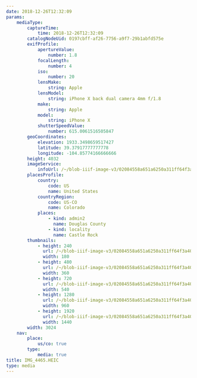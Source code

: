 ```yaml
---
date: 2018-12-26T12:32:09
params:
    mediaType:
        captureTime:
            time: 2018-12-26T12:32:09
        catalogNodeUid: 0197cbff-af26-7756-a9f7-29b1abfd575e
        exifProfile:
            apertureValue:
                number: 1.8
            focalLength:
                number: 4
            iso:
                number: 20
            lensMake:
                string: Apple
            lensModel:
                string: iPhone X back dual camera 4mm f/1.8
            make:
                string: Apple
            model:
                string: iPhone X
            shutterSpeedValue:
                number: 615.0061516505847
        geoCoordinates:
            elevation: 1933.3498659517427
            latitude: 39.37917777777778
            longitude: -104.85774166666666
        height: 4032
        imageService:
            infoUrl: /~/blob-iiif-image-v3/02084558a651a6250a311ff64f3a40847442ac6ebbd0cdfc0c67d23b9d01ff77/info.json
        placesProfile:
            country:
                code: US
                name: United States
            countryRegion:
                code: US-CO
                name: Colorado
            places:
                - kind: admin2
                  name: Douglas County
                - kind: locality
                  name: Castle Rock
        thumbnails:
            - height: 240
              url: /~/blob-iiif-image-v3/02084558a651a6250a311ff64f3a40847442ac6ebbd0cdfc0c67d23b9d01ff77/full/180%2C240/0/default.jpg
              width: 180
            - height: 480
              url: /~/blob-iiif-image-v3/02084558a651a6250a311ff64f3a40847442ac6ebbd0cdfc0c67d23b9d01ff77/full/360%2C480/0/default.jpg
              width: 360
            - height: 720
              url: /~/blob-iiif-image-v3/02084558a651a6250a311ff64f3a40847442ac6ebbd0cdfc0c67d23b9d01ff77/full/540%2C720/0/default.jpg
              width: 540
            - height: 1280
              url: /~/blob-iiif-image-v3/02084558a651a6250a311ff64f3a40847442ac6ebbd0cdfc0c67d23b9d01ff77/full/960%2C1280/0/default.jpg
              width: 960
            - height: 1920
              url: /~/blob-iiif-image-v3/02084558a651a6250a311ff64f3a40847442ac6ebbd0cdfc0c67d23b9d01ff77/full/1440%2C1920/0/default.jpg
              width: 1440
        width: 3024
    nav:
        place:
            us/co: true
        type:
            media: true
title: IMG_4465.HEIC
type: media
---
```

